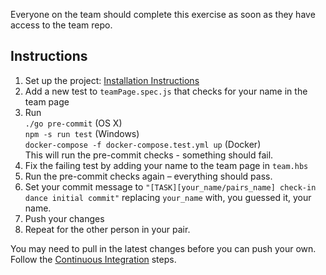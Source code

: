 Everyone on the team should complete this exercise as soon as they have access to the team repo.

## Instructions

1. Set up the project: [Installation Instructions](https://github.com/twlevelup/watch_edition/wiki/Installation)
2. Add a new test to ```teamPage.spec.js``` that checks for your name in the team page
3. Run  
```./go pre-commit``` (OS X)  
```npm -s run test``` (Windows)   
```docker-compose -f docker-compose.test.yml up``` (Docker)  
This will run the pre-commit checks - something should fail.
4. Fix the failing test by adding your name to the team page in ```team.hbs```
5. Run the pre-commit checks again – everything should pass.
6. Set your commit message to ```"[TASK][your_name/pairs_name] check-in dance initial commit"``` replacing ```your_name``` with, you guessed it, your name.
7. Push your changes
8. Repeat for the other person in your pair.

You may need to pull in the latest changes before you can push your own. Follow the [Continuous Integration](https://github.com/twlevelup/watch_edition#continuous-integration) steps.
